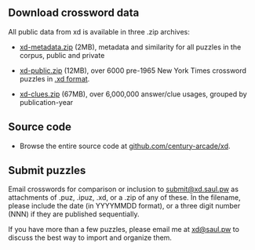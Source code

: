 
## Download crossword data

All public data from xd is available in three .zip archives:

- [xd-metadata.zip](/xd-metadata.zip)  (2MB), metadata and similarity for all puzzles in the corpus, public and private

- [xd-public.zip](/xd-public.zip)  (12MB), over 6000 pre-1965 New York Times crossword puzzles in [.xd format](https://github.com/century-arcade/xd).

- [xd-clues.zip](/xd-clues.zip)  (67MB), over 6,000,000 answer/clue usages, grouped by publication-year

## Source code

- Browse the entire source code at [github.com/century-arcade/xd](https://github.com/century-arcade/xd).

## Submit puzzles

Email crosswords for comparison or inclusion to [submit@xd.saul.pw](mailto:submit@xd.saul.pw) as attachments of .puz, .ipuz, .xd, or a .zip of any of these.
In the filename, please include the date (in YYYYMMDD format), or a three digit number (NNN) if they are published sequentially.

If you have more than a few puzzles, please email me at [xd@saul.pw](mailto:xd@saul.pw) to discuss the best way to import and organize them.


